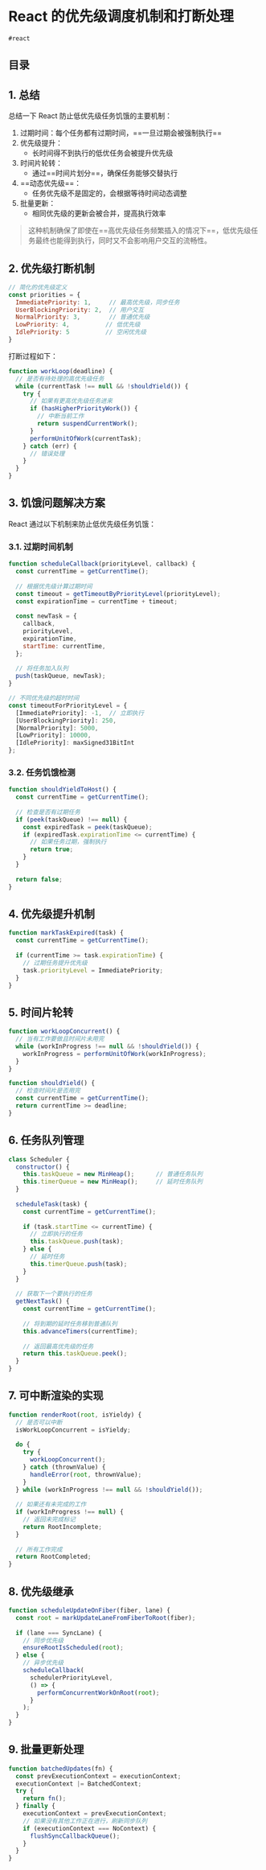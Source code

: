 
# React 的优先级调度机制和打断处理

`#react` 


## 目录
<!-- toc -->
 ## 1. 总结 

总结一下 React 防止低优先级任务饥饿的主要机制：
1. 过期时间：每个任务都有过期时间，==一旦过期会被强制执行==
2. 优先级提升：
	- 长时间得不到执行的低优任务会被提升优先级
3. 时间片轮转：
	- 通过==时间片划分==，确保任务能够交替执行
4. ==动态优先级==：
	- 任务优先级不是固定的，会根据等待时间动态调整
5. 批量更新：
	- 相同优先级的更新会被合并，提高执行效率

>  这种机制确保了即使在==高优先级任务频繁插入的情况下==，低优先级任务最终也能得到执行，同时又不会影响用户交互的流畅性。

## 2. 优先级打断机制

```javascript
// 简化的优先级定义
const priorities = {
  ImmediatePriority: 1,     // 最高优先级，同步任务
  UserBlockingPriority: 2,  // 用户交互
  NormalPriority: 3,        // 普通优先级
  LowPriority: 4,          // 低优先级
  IdlePriority: 5          // 空闲优先级
}
```

打断过程如下：

```javascript
function workLoop(deadline) {
  // 是否有待处理的高优先级任务
  while (currentTask !== null && !shouldYield()) {
    try {
      // 如果有更高优先级任务进来
      if (hasHigherPriorityWork()) {
        // 中断当前工作
        return suspendCurrentWork();
      }
      performUnitOfWork(currentTask);
    } catch (err) {
      // 错误处理
    }
  }
}
```

## 3. 饥饿问题解决方案

React 通过以下机制来防止低优先级任务饥饿：

### 3.1. 过期时间机制

```javascript
function scheduleCallback(priorityLevel, callback) {
  const currentTime = getCurrentTime();
  
  // 根据优先级计算过期时间
  const timeout = getTimeoutByPriorityLevel(priorityLevel);
  const expirationTime = currentTime + timeout;
  
  const newTask = {
    callback,
    priorityLevel,
    expirationTime,
    startTime: currentTime,
  };
  
  // 将任务加入队列
  push(taskQueue, newTask);
}

// 不同优先级的超时时间
const timeoutForPriorityLevel = {
  [ImmediatePriority]: -1,  // 立即执行
  [UserBlockingPriority]: 250,
  [NormalPriority]: 5000,
  [LowPriority]: 10000,
  [IdlePriority]: maxSigned31BitInt
};
```

### 3.2. 任务饥饿检测

```javascript
function shouldYieldToHost() {
  const currentTime = getCurrentTime();
  
  // 检查是否有过期任务
  if (peek(taskQueue) !== null) {
    const expiredTask = peek(taskQueue);
    if (expiredTask.expirationTime <= currentTime) {
      // 如果任务过期，强制执行
      return true;
    }
  }
  
  return false;
}
```

## 4. 优先级提升机制

```javascript
function markTaskExpired(task) {
  const currentTime = getCurrentTime();
  
  if (currentTime >= task.expirationTime) {
    // 过期任务提升优先级
    task.priorityLevel = ImmediatePriority;
  }
}
```

## 5. 时间片轮转

```javascript
function workLoopConcurrent() {
  // 当有工作要做且时间片未用完
  while (workInProgress !== null && !shouldYield()) {
    workInProgress = performUnitOfWork(workInProgress);
  }
}

function shouldYield() {
  // 检查时间片是否用完
  const currentTime = getCurrentTime();
  return currentTime >= deadline;
}
```

## 6. 任务队列管理

```javascript
class Scheduler {
  constructor() {
    this.taskQueue = new MinHeap();      // 普通任务队列
    this.timerQueue = new MinHeap();     // 延时任务队列
  }
  
  scheduleTask(task) {
    const currentTime = getCurrentTime();
    
    if (task.startTime <= currentTime) {
      // 立即执行的任务
      this.taskQueue.push(task);
    } else {
      // 延时任务
      this.timerQueue.push(task);
    }
  }
  
  // 获取下一个要执行的任务
  getNextTask() {
    const currentTime = getCurrentTime();
    
    // 将到期的延时任务移到普通队列
    this.advanceTimers(currentTime);
    
    // 返回最高优先级的任务
    return this.taskQueue.peek();
  }
}
```

## 7. 可中断渲染的实现

```javascript
function renderRoot(root, isYieldy) {
  // 是否可以中断
  isWorkLoopConcurrent = isYieldy;
  
  do {
    try {
      workLoopConcurrent();
    } catch (thrownValue) {
      handleError(root, thrownValue);
    }
  } while (workInProgress !== null && !shouldYield());
  
  // 如果还有未完成的工作
  if (workInProgress !== null) {
    // 返回未完成标记
    return RootIncomplete;
  }
  
  // 所有工作完成
  return RootCompleted;
}
```

## 8. 优先级继承

```javascript
function scheduleUpdateOnFiber(fiber, lane) {
  const root = markUpdateLaneFromFiberToRoot(fiber);
  
  if (lane === SyncLane) {
    // 同步优先级
    ensureRootIsScheduled(root);
  } else {
    // 异步优先级
    scheduleCallback(
      schedulerPriorityLevel,
      () => {
        performConcurrentWorkOnRoot(root);
      }
    );
  }
}
```

## 9. 批量更新处理

```javascript
function batchedUpdates(fn) {
  const prevExecutionContext = executionContext;
  executionContext |= BatchedContext;
  try {
    return fn();
  } finally {
    executionContext = prevExecutionContext;
    // 如果没有其他工作正在进行，刷新同步队列
    if (executionContext === NoContext) {
      flushSyncCallbackQueue();
    }
  }
}
```

